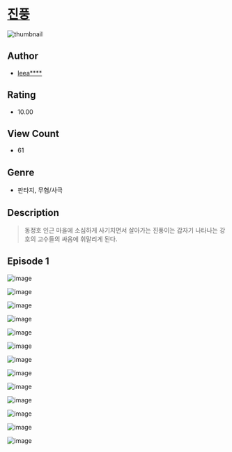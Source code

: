 # [진풍](https://comic.naver.com/challenge/list?titleId=810302)
![thumbnail](https://image-comic.pstatic.net/user_contents_data/challenge_comic/2023/05/23/332826/upload_4063432344460145970_480x623.jpeg)

## Author
- [leea****](https://comic.naver.com/artistTitle?id=332826)

## Rating
- 10.00

## View Count
- 61

## Genre
- 판타지, 무협/사극

## Description
> 동정호 인근 마을에 소심하게 사기치면서 살아가는 진풍이는 갑자기 나타나는 강호의 고수들의 싸움에 휘말리게 된다.


## Episode 1
![image](https://image-comic.pstatic.net/user_contents_data/challenge_comic/2023/05/23/332826/upload_7090463949746944355.jpeg)

![image](https://image-comic.pstatic.net/user_contents_data/challenge_comic/2023/05/23/332826/upload_4123101762526852403.jpeg)

![image](https://image-comic.pstatic.net/user_contents_data/challenge_comic/2023/05/23/332826/upload_7089285079991738982.jpeg)

![image](https://image-comic.pstatic.net/user_contents_data/challenge_comic/2023/05/23/332826/upload_3977912365183558197.jpeg)

![image](https://image-comic.pstatic.net/user_contents_data/challenge_comic/2023/05/23/332826/upload_3631137383601484851.jpeg)

![image](https://image-comic.pstatic.net/user_contents_data/challenge_comic/2023/05/23/332826/upload_3774405054270234935.jpeg)

![image](https://image-comic.pstatic.net/user_contents_data/challenge_comic/2023/05/23/332826/upload_3991423344521326945.jpeg)

![image](https://image-comic.pstatic.net/user_contents_data/challenge_comic/2023/05/23/332826/upload_7293914093803877432.jpeg)

![image](https://image-comic.pstatic.net/user_contents_data/challenge_comic/2023/05/23/332826/upload_7004004948814946865.jpeg)

![image](https://image-comic.pstatic.net/user_contents_data/challenge_comic/2023/05/23/332826/upload_7365137158516193633.jpeg)

![image](https://image-comic.pstatic.net/user_contents_data/challenge_comic/2023/05/23/332826/upload_3977067905085419826.jpeg)

![image](https://image-comic.pstatic.net/user_contents_data/challenge_comic/2023/05/23/332826/upload_7305456758212081249.jpeg)

![image](https://image-comic.pstatic.net/user_contents_data/challenge_comic/2023/05/23/332826/upload_7305464656643056182.jpeg)
